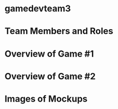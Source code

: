 # gamedevteam3

# Team Members and Roles

# Overview of Game #1

# Overview of Game #2

# Images of Mockups
